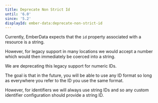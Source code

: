 ```yaml
---
title: Deprecate Non Strict Id
until: '6.0'
since: '5.2'
displayId: ember-data:deprecate-non-strict-id
---
```


Currently, EmberData expects that the `id` property associated with a resource is a string.

However, for legacy support in many locations we would accept a number which would then immediately be coerced into a string.

We are deprecating this legacy support for numeric IDs.

The goal is that in the future, you will be able to use any ID format so long as everywhere you refer to the ID you use the same format.

However, for identifiers we will always use string IDs and so any custom identifier configuration should provide a string ID.
